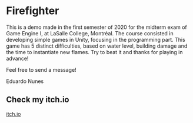 # Firefighter

This is a demo made in the first semester of 2020 for the midterm exam of Game Engine I, at LaSalle College, Montréal.
The course consisted in developing simple games in Unity, focusing in the programming part.
This game has 5 distinct difficulties, based on water level, building damage and the time to instantiate new flames. 
Try to beat it and thanks for playing in advance!

Feel free to send a message!

Eduardo Nunes

## Check my itch.io
[itch.io](https://wai-pa.itch.io/)